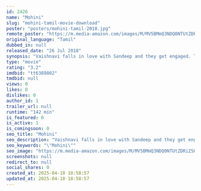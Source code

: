 ```yaml
---
id: 2426
name: "Mohini"
slug: "mohini-tamil-movie-download"
poster: "posters/mohini-tamil-2018.jpg"
remote_poster: "https://m.media-amazon.com/images/M/MV5BMmQ3NDQ0NTUtZDRiZS00ZGQ3LWIzODUtMzEyMzE5MjM1MDEwXkEyXkFqcGc@._V1_SX300.jpg"
original_language: "Tamil"
dubbed_in: null
released_date: "26 Jul 2018"
synopsis: "Vaishnavi falls in love with Sandeep and they get engaged. Things take a turn when Vaishnavi is possessed by the spirit of Mohini, her lookalike, who wants vengeance from Sandeep's family."
type: "movie"
rating: "3.2"
imdbid: "tt6389802"
tmdbid: null
views: 0
likes: 0
dislikes: 0
author_id: 1
trailer_url: null
runtime: "142 min"
is_featured: 0
is_active: 1
is_comingsoon: 0
seo_title: "Mohini"
seo_description: "Vaishnavi falls in love with Sandeep and they get engaged. Things take a turn when Vaishnavi is possessed by the spirit of Mohini, her lookalike, who wants vengeance from Sandeep's family."
seo_keywords: "\"Mohini\""
seo_image: "https://m.media-amazon.com/images/M/MV5BMmQ3NDQ0NTUtZDRiZS00ZGQ3LWIzODUtMzEyMzE5MjM1MDEwXkEyXkFqcGc@._V1_SX300.jpg"
screenshots: null
redirect_to: null
social_shares: 0
created_at: 2025-04-10 18:58:57
updated_at: 2025-04-10 18:58:57
---
```


